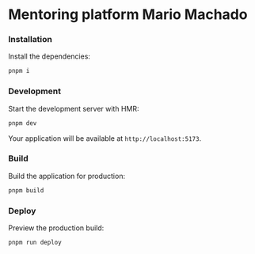 # Mentoring platform Mario Machado

### Installation

Install the dependencies:

```bash
pnpm i
```

### Development

Start the development server with HMR:

```bash
pnpm dev
```

Your application will be available at `http://localhost:5173`.

### Build

Build the application for production:

```bash
pnpm build
```

### Deploy

Preview the production build:

```bash
pnpm run deploy
```
